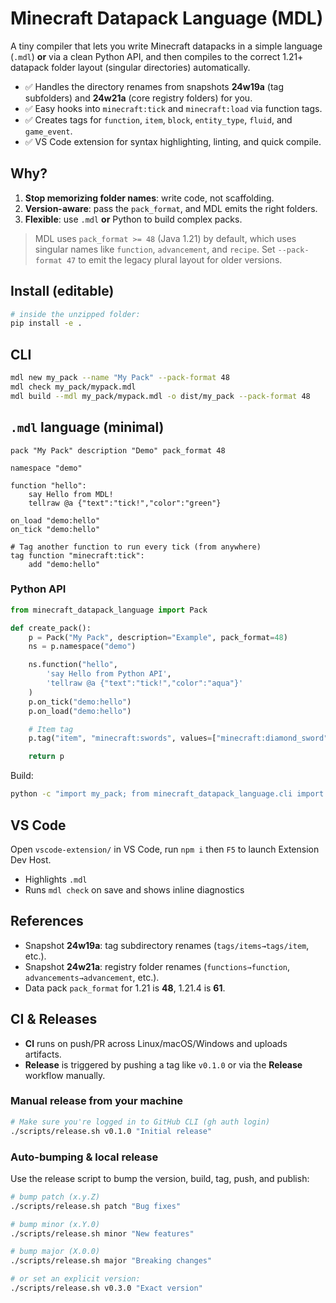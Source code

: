 
# Minecraft Datapack Language (MDL)

A tiny compiler that lets you write Minecraft datapacks in a simple language (`.mdl`) **or** via a clean Python API, and then compiles to the correct 1.21+ datapack folder layout (singular directories) automatically.

- ✅ Handles the directory renames from snapshots **24w19a** (tag subfolders) and **24w21a** (core registry folders) for you.
- ✅ Easy hooks into `minecraft:tick` and `minecraft:load` via function tags.
- ✅ Creates tags for `function`, `item`, `block`, `entity_type`, `fluid`, and `game_event`.
- ✅ VS Code extension for syntax highlighting, linting, and quick compile.

## Why?

1. **Stop memorizing folder names**: write code, not scaffolding.
2. **Version-aware**: pass the `pack_format`, and MDL emits the right folders.
3. **Flexible**: use `.mdl` **or** Python to build complex packs.

> MDL uses `pack_format >= 48` (Java 1.21) by default, which uses singular names like `function`, `advancement`, and `recipe`.
> Set `--pack-format 47` to emit the legacy plural layout for older versions.

## Install (editable)

```bash
# inside the unzipped folder:
pip install -e .
```

## CLI

```bash
mdl new my_pack --name "My Pack" --pack-format 48
mdl check my_pack/mypack.mdl
mdl build --mdl my_pack/mypack.mdl -o dist/my_pack --pack-format 48
```

## `.mdl` language (minimal)

```mdl
pack "My Pack" description "Demo" pack_format 48

namespace "demo"

function "hello":
    say Hello from MDL!
    tellraw @a {"text":"tick!","color":"green"}

on_load "demo:hello"
on_tick "demo:hello"

# Tag another function to run every tick (from anywhere)
tag function "minecraft:tick":
    add "demo:hello"
```

### Python API

```python
from minecraft_datapack_language import Pack

def create_pack():
    p = Pack("My Pack", description="Example", pack_format=48)
    ns = p.namespace("demo")

    ns.function("hello",
        'say Hello from Python API',
        'tellraw @a {"text":"tick!","color":"aqua"}'
    )
    p.on_tick("demo:hello")
    p.on_load("demo:hello")

    # Item tag
    p.tag("item", "minecraft:swords", values=["minecraft:diamond_sword", "minecraft:netherite_sword"])

    return p
```

Build:

```bash
python -c "import my_pack; from minecraft_datapack_language.cli import main as M; M(['build','--py-module','my_pack','-o','dist/my_pack','--pack-format','48'])"
```

## VS Code

Open `vscode-extension/` in VS Code, run `npm i` then `F5` to launch Extension Dev Host.

- Highlights `.mdl`
- Runs `mdl check` on save and shows inline diagnostics

## References

- Snapshot **24w19a**: tag subdirectory renames (`tags/items→tags/item`, etc.).
- Snapshot **24w21a**: registry folder renames (`functions→function`, `advancements→advancement`, etc.).
- Data pack `pack_format` for 1.21 is **48**, 1.21.4 is **61**.



## CI & Releases

- **CI** runs on push/PR across Linux/macOS/Windows and uploads artifacts.
- **Release** is triggered by pushing a tag like `v0.1.0` or via the **Release** workflow manually.

### Manual release from your machine

```bash
# Make sure you're logged in to GitHub CLI (gh auth login)
./scripts/release.sh v0.1.0 "Initial release"
```



### Auto-bumping & local release

Use the release script to bump the version, build, tag, push, and publish:

```bash
# bump patch (x.y.Z)
./scripts/release.sh patch "Bug fixes"

# bump minor (x.Y.0)
./scripts/release.sh minor "New features"

# bump major (X.0.0)
./scripts/release.sh major "Breaking changes"

# or set an explicit version:
./scripts/release.sh v0.3.0 "Exact version"
```
